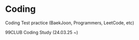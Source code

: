 # Coding
Coding Test practice (BaekJoon, Programmers, LeetCode, etc)


99CLUB Coding Study (24.03.25 ~)
